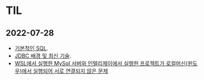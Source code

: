 # TIL
## 2022-07-28

+ [기본적인 SQL](https://velog.io/@sangwoo_le/MySql-%EB%AA%85%EB%A0%B9%EC%96%B4).
+ [JDBC 배경 및 최신 기술](https://velog.io/@sangwoo_le/DataBase-JDBC).
+ [WSL에서 실행한 MySql 서버와 인텔리제이에서 실행한 프로젝트가 로컬머신(윈도우)에서 실행되어 서로 연결되지 않은 문제](https://velog.io/@sangwoo_le/WLS2%EC%97%90%EC%84%9C-MySql%EC%8B%A4%ED%96%89%EC%8B%9C-%EB%A1%9C%EC%BB%AC%EB%A8%B8%EC%8B%A0%EC%97%90%EC%84%9C-%EC%A0%91%EC%86%8D-%EB%B6%88%EA%B0%80-%ED%95%B4%EA%B2%B0%ED%95%98%EA%B8%B0)
